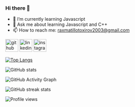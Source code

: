 ### Hi there 👋
- 🌱 I’m currently learning Javascript 
- 💬 Ask me about learning Javascript and C++
- 📫 How to reach me: raxmatillotoxirov2003@gmail.com

[<img src='https://cdn.jsdelivr.net/npm/simple-icons@3.0.1/icons/github.svg' alt='github' height='40'>](https://github.com/Raxmatillo-Toxirov2003)   [<img  src='https://cdn.jsdelivr.net/npm/simple-icons@3.0.1/icons/linkedin.svg' alt='linkedin' height='40'>](https://www.linkedin.com/in/raxmatillo-toxirov-9a63a7240)         [<img src='https://cdn.jsdelivr.net/npm/simple-icons@3.0.1/icons/instagram.svg' alt='instagram' height='40'>](https://www.instagram.com/raxmatillo_toxirov)  

[![Top Langs](https://github-readme-stats.vercel.app/api/top-langs/?username=raxmatillo-toxirov2003)](https://github.com/anuraghazra/github-readme-stats)

![GitHub stats](https://github-readme-stats.vercel.app/api?username=raxmatillo-toxirov2003&show_icons=true&count_private=true)  

![GitHub Activity Graph](https://activity-graph.herokuapp.com/graph?username=raxmatillo-toxirov2003)  

![GitHub streak stats](https://github-readme-streak-stats.herokuapp.com/?user=raxmatillo-toxirov2003)  

![Profile views](https://gpvc.arturio.dev/raxmatillo-toxirov2003)  

<!--
**Raxmatillo-Toxirov2003/Raxmatillo-Toxirov2003** is a ✨ _special_ ✨ repository because its `README.md` (this file) appears on your GitHub profile.

Here are some ideas to get you started:

- 🔭 I’m currently working on ...
- 🌱 I’m currently learning ...
- 👯 I’m looking to collaborate on ...
- 🤔 I’m looking for help with ...
- 💬 Ask me about ...
- 📫 How to reach me: ...
- 😄 Pronouns: ...
- ⚡ Fun fact: ...
-->
